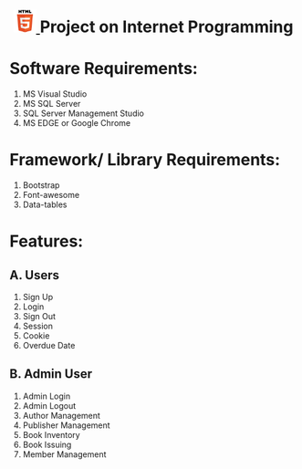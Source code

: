 <h1 align="center"><a href="https://www.w3.org/html/" target="_blank"> <img src="https://raw.githubusercontent.com/devicons/devicon/master/icons/html5/html5-original-wordmark.svg" alt="html5" width="40" height="40"/> </a> Project on Internet Programming </h1>

# Software Requirements:
1. MS Visual Studio
2. MS SQL Server
3. SQL Server Management Studio
4. MS EDGE or Google Chrome

# Framework/ Library Requirements:
1. Bootstrap
2. Font-awesome
3. Data-tables

# Features:
## A. Users
1. Sign Up
2. Login
3. Sign Out
4. Session
5. Cookie
6. Overdue Date

## B. Admin User
1. Admin Login
2. Admin Logout
3. Author Management
4. Publisher Management
5. Book Inventory
6. Book Issuing
7. Member Management
